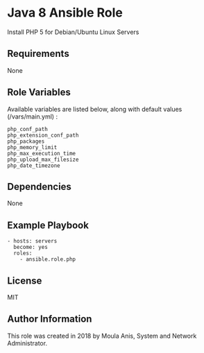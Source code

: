 # Java 8 Ansible Role

Install PHP 5 for Debian/Ubuntu Linux Servers

## Requirements

None

## Role Variables

Available variables are listed below, along with default values (/vars/main.yml) :

    php_conf_path               
    php_extension_conf_path
    php_packages  
    php_memory_limit            
    php_max_execution_time
    php_upload_max_filesize
    php_date_timezone

## Dependencies

None

## Example Playbook

    - hosts: servers
      become: yes
      roles:
        - ansible.role.php

## License

MIT

## Author Information

This role was created in 2018 by Moula Anis, System and Network Administrator.

